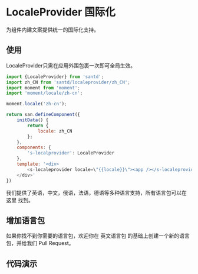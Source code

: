 # LocaleProvider 国际化
为组件内建文案提供统一的国际化支持。

## 使用
LocaleProvider只需在应用外围包裹一次即可全局生效。

```js
import {LocaleProvider} from 'santd';
import zh_CN from 'santd/localeprovider/zh_CN';
import moment from 'moment';
import 'moment/locale/zh-cn';

moment.locale('zh-cn');

return san.defineComponent({
    initData() {
        return {
            locale: zh_CN
        };
    },
    components: {
        's-localprovider': LocaleProvider
    },
    template: '<div>
        <s-localeprovider locale=\"{{locale}}\"><app /></s-localeprovider>
    </div>'
})
```
我们提供了英语，中文，俄语，法语，德语等多种语言支持，所有语言包可以在 这里 找到。

## 增加语言包
如果你找不到你需要的语言包，欢迎你在 英文语言包 的基础上创建一个新的语言包，并给我们 Pull Request。


## 代码演示
